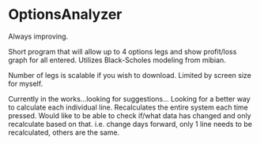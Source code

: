 # OptionsAnalyzer

Always improving.

Short program that will allow up to 4 options legs and show profit/loss graph for all entered.  Utilizes Black-Scholes modeling from mibian.

Number of legs is scalable if you wish to download.  Limited by screen size for myself.

Currently in the works...looking for suggestions... Looking for a better way to calculate each individual line.  Recalculates the entire system each time pressed.  Would like to be able to check if/what data has changed and only recalculate based on that.  i.e. change days forward, only 1 line needs to be recalculated, others are the same.
